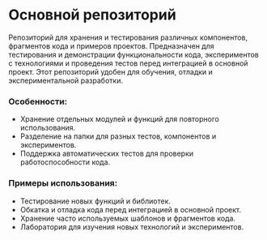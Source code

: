 # Основной репозиторий
Репозиторий для хранения и тестирования различных компонентов, фрагментов кода и примеров проектов. Предназначен для тестирования и демонстрации функциональности кода, экспериментов с технологиями и проведения тестов перед интеграцией в основной проект. Этот репозиторий удобен для обучения, отладки и экспериментальной разработки.

### Особенности:
* Хранение отдельных модулей и функций для повторного использования.
* Разделение на папки для разных тестов, компонентов и экспериментов.
* Поддержка автоматических тестов для проверки работоспособности кода.

### Примеры использования:
* Тестирование новых функций и библиотек.
* Обкатка и отладка кода перед интеграцией в основной проект.
* Хранение часто используемых шаблонов и фрагментов кода.
* Лаборатория для изучения новых технологий и экспериментов.
